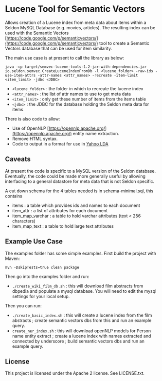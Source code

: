 Lucene Tool for Semantic Vectors
================================

Allows creation of a Lucene index from meta data about items within a Seldon MySQL Database (e.g. movies, articles).
The resulting index can be used with the Semantic Vectors [https://code.google.com/p/semanticvectors/](https://code.google.com/p/semanticvectors/) tool to create a Semantic Vectors database that can be used for item similarity.

The main use case is at present to call the library as below:

```
java -cp target/semvec-lucene-tools-1.2-jar-with-dependencies.jar io.seldon.semvec.CreateLuceneIndexFromDb -l <lucene_folder> -raw-ids -use-item-attrs -attr-names <attr_names> -recreate -item-limit <item_limit> -jdbc <JDBC>
```

 * ```<lucene_folder>``` : the folder in which to recreate the lucene index
 * ```<attr_names>``` : the list of attr names to use to get meta data
 * ```<item_limit>``` : only get these number of items from the items table
 * ```<jdbc>``` : the JDBC for the database holding the Seldon meta data for items

There is also code to allow:

 * Use of OpenNLP [https://opennlp.apache.org/](https://opennlp.apache.org/) entity name extraction.
 * Remove HTML syntax.
 * Code to output in a format for use in [Yahoo LDA](https://github.com/shravanmn/Yahoo_LDA)

## Caveats

At present the code is specific to a MySQL version of the Seldon database. Eventually, the code could be made more generally useful by allowing interfacing to a general datastore for meta data that is not Seldon specific.

A cut down schema for the 4 tables needed is in schema-minimal.sql, this contains

 * items : a table which provides ids and names to each document
 * item_attr : a list of attributes for each document
 * item_map_varchar : a table to hold varchar attributes (text < 256 characters)
 * item_map_text : a table to hold large text attributes

## Example Use Case

The examples folder has some simple examples. First build the project with Maven:

```
mvn -DskipTests=true clean package
```

Then go into the examples folder and run:

 * ```./create_wiki_film_db.sh``` : this will download film abstracts from dbpedia and populate a mysql database. You will need to edit the mysql settings for your local setup.

Then you can run:

 * ```./create_basic_index.sh``` : this will create a lucene index from the film abstracts ; create semantic vectors dbs from this and run an example query.
 * ```create_ner_index.sh``` : this will download openNLP models for Person name entity extract ; create a lucene index with names extracted and connected by underscore ; build semantic vectors dbs and run an example query.

## License

This project is licensed under the Apache 2 license. See LICENSE.txt. 



